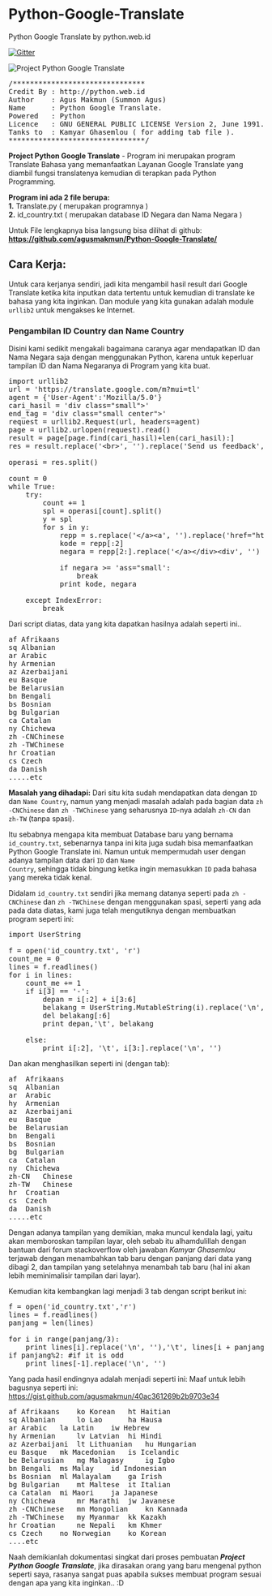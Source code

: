 # Python-Google-Translate
Python Google Translate by python.web.id

[![Gitter](https://badges.gitter.im/Join%20Chat.svg)](https://gitter.im/agusmakmun/Python-Mp3-Player?utm_source=badge&utm_medium=badge&utm_campaign=pr-badge)

<img src="http://python.web.id/media/covers/Project_Python_Google_Translate.png" title="Project Python Google Translate" alt="Project Python Google Translate"/>

<pre>
/*******************************
Credit By : http://python.web.id
Author    : Agus Makmun (Summon Agus)
Name      : Python Google Translate.
Powered   : Python
Licence   : GNU GENERAL PUBLIC LICENSE Version 2, June 1991.
Tanks to  : Kamyar Ghasemlou ( for adding tab file ).
********************************/
</pre>

<strong>Project Python Google Translate</strong> - Program ini merupakan program Translate Bahasa yang memanfaatkan Layanan Google Translate yang diambil fungsi translatenya kemudian di terapkan pada Python Programming.

<strong>Program ini ada 2 file berupa:</strong><br />
<b>1.</b> Translate.py ( merupakan programnya )<br />
<b>2.</b> id_country.txt ( merupakan database ID Negara dan Nama Negara )<br />

Untuk File lengkapnya bisa langsung bisa dilihat di github:
<b><a href="https://github.com/agusmakmun/Python-Google-Translate/" title="Python Google Translate" target="_blank">https://github.com/agusmakmun/Python-Google-Translate/</a></b>

<h2>Cara Kerja:</h2>
Untuk cara kerjanya sendiri, jadi kita mengambil hasil result dari Google Translate ketika kita inputkan data tertentu untuk kemudian di translate ke bahasa yang kita inginkan.
Dan module yang kita gunakan adalah module <code>urllib2</code> untuk mengakses ke Internet.

<h3>Pengambilan ID Country dan Name Country</h3>
Disini kami sedikit mengakali bagaimana caranya agar mendapatkan ID dan Nama Negara saja dengan menggunakan Python, karena untuk keperluar tampilan ID dan Nama Negaranya di Program yang kita buat.

<pre>
import urllib2
url = 'https://translate.google.com/m?mui=tl'
agent = {'User-Agent':'Mozilla/5.0'}
cari_hasil = 'div class="small"&gt;'
end_tag = 'div class="small center"&gt;'
request = urllib2.Request(url, headers=agent)
page = urllib2.urlopen(request).read()
result = page[page.find(cari_hasil)+len(cari_hasil):]
res = result.replace('&lt;br&gt;', '').replace('Send us feedback', '').replace('in:&lt;b&gt;Mobile&lt;/b&gt;', '')

operasi = res.split()

count = 0
while True:
    try:
        count += 1
        spl = operasi[count].split()
        y = spl
        for s in y:
            repp = s.replace('&lt;/a&gt;&lt;a', '').replace('href="http://translate.google.com/m?tl=', '').replace('"&gt;', '')            
            kode = repp[:2]
            negara = repp[2:].replace('&lt;/a&gt;&lt;/div&gt;&lt;div', '')
                
            if negara &gt;= 'ass="small':
                break
            print kode, negara
        
    except IndexError:
        break
</pre>

Dari script diatas, data yang kita dapatkan hasilnya adalah seperti ini..
<pre>
af Afrikaans
sq Albanian
ar Arabic
hy Armenian
az Azerbaijani
eu Basque
be Belarusian
bn Bengali
bs Bosnian
bg Bulgarian
ca Catalan
ny Chichewa
zh -CNChinese
zh -TWChinese
hr Croatian
cs Czech
da Danish
.....etc
</pre>

<strong>Masalah yang dihadapi:</strong>
Dari situ kita sudah mendapatkan data dengan <code>ID</code> dan <code>Name Country</code>, namun yang menjadi masalah adalah pada bagian data <code>zh -CNChinese</code> dan <code>zh -TWChinese</code> yang seharusnya <code>ID</code>-nya adalah <code>zh-CN</code> dan <code>zh-TW</code> (tanpa spasi).

Itu sebabnya mengapa kita membuat Database baru yang bernama <code>id_country.txt</code>, sebenarnya tanpa ini kita juga sudah bisa memanfaatkan Python Google Translate ini. Namun untuk mempermudah user dengan adanya tampilan data dari <code>ID</code> dan <code>Name Country</code>, sehingga tidak bingung ketika ingin memasukkan <code>ID</code> pada bahasa yang mereka tidak kenal.

Didalam <code>id_country.txt</code> sendiri jika memang datanya seperti pada <code>zh -CNChinese</code> dan <code>zh -TWChinese</code> dengan menggunakan spasi, seperti yang ada pada data diatas, kami juga telah mengutiknya dengan membuatkan program seperti ini:


<pre>
import UserString

f = open('id_country.txt', 'r')
count_me = 0
lines = f.readlines()
for i in lines:
    count_me += 1
    if i[3] == '-':
        depan = i[:2] + i[3:6]
        belakang = UserString.MutableString(i).replace('\n', '')
        del belakang[:6]
        print depan,'\t', belakang            

    else:
        print i[:2], '\t', i[3:].replace('\n', '')
</pre>

Dan akan menghasilkan seperti ini (dengan tab):
<pre>
af 	Afrikaans
sq 	Albanian
ar 	Arabic
hy 	Armenian
az 	Azerbaijani
eu 	Basque
be 	Belarusian
bn 	Bengali
bs 	Bosnian
bg 	Bulgarian
ca 	Catalan
ny 	Chichewa
zh-CN 	Chinese
zh-TW 	Chinese
hr 	Croatian
cs 	Czech
da 	Danish
.....etc
</pre>

Dengan adanya tampilan yang demikian, maka muncul kendala lagi, yaitu akan memboroskan tampilan layar, oleh sebab itu alhamdulillah dengan bantuan dari forum stackoverflow oleh jawaban <em>Kamyar Ghasemlou</em> terjawab dengan menambahkan tab baru dengan panjang dari data yang dibagi 2, dan tampilan yang setelahnya menambah tab baru (hal ini akan lebih meminimalisir tampilan dari layar).

Kemudian kita kembangkan lagi menjadi 3 tab dengan script berikut ini:
<pre>
f = open('id_country.txt','r')
lines = f.readlines()
panjang = len(lines)

for i in range(panjang/3):
    print lines[i].replace('\n', ''),'\t', lines[i + panjang/2].replace('\n', ''),'\t', lines[i + panjang/3].replace('\n', '')
if panjang%2: #if it is odd
    print lines[-1].replace('\n', '')
</pre>

Yang pada hasil endingnya adalah menjadi seperti ini:
Maaf untuk lebih bagusnya seperti ini: https://gist.github.com/agusmakmun/40ac361269b2b9703e34
<pre>
af Afrikaans 	ko Korean 	ht Haitian
sq Albanian 	lo Lao  	ha Hausa
ar Arabic 	la Latin 	iw Hebrew
hy Armenian 	lv Latvian 	hi Hindi
az Azerbaijani 	lt Lithuanian 	hu Hungarian
eu Basque 	mk Macedonian 	is Icelandic
be Belarusian 	mg Malagasy 	ig Igbo
bn Bengali 	ms Malay 	id Indonesian
bs Bosnian 	ml Malayalam 	ga Irish
bg Bulgarian 	mt Maltese 	it Italian
ca Catalan 	mi Maori 	ja Japanese
ny Chichewa 	mr Marathi 	jw Javanese
zh -CNChinese 	mn Mongolian 	kn Kannada
zh -TWChinese 	my Myanmar 	kk Kazakh
hr Croatian 	ne Nepali 	km Khmer
cs Czech 	no Norwegian 	ko Korean
....etc
</pre>
Naah demikianlah dokumentasi singkat dari proses pembuatan <strong><em>Project Python Google Translate</em></strong>, jika dirasakan orang yang baru mengenal python seperti saya, rasanya sangat puas apabila sukses membuat program sesuai dengan apa yang kita inginkan.. :D 

